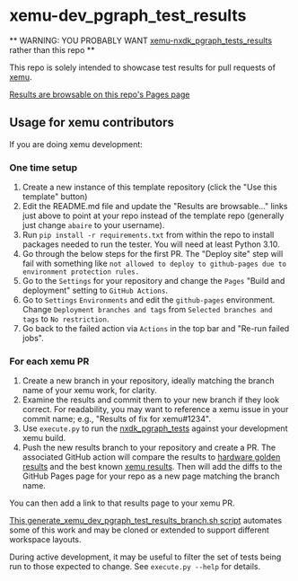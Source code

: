 xemu-dev_pgraph_test_results
===

** WARNING: YOU PROBABLY WANT [xemu-nxdk_pgraph_tests_results](https://github.com/abaire/xemu-nxdk_pgraph_tests_results) rather than this repo **

This repo is solely intended to showcase test results for pull requests of [xemu](http://xemu.app).

[Results are browsable on this repo's Pages page](https://abaire.github.io/xemu-dev_pgraph_test_results)

## Usage for xemu contributors

If you are doing xemu development:

### One time setup
1. Create a new instance of this template repository (click the "Use this template" button)
2. Edit the README.md file and update the "Results are browsable..." links just above to point at your repo instead of the template repo (generally just change `abaire` to your username).
3. Run `pip install -r requirements.txt` from within the repo to install packages needed to run the tester. You will need at least Python 3.10.
4. Go through the below steps for the first PR. The "Deploy site" step will fail with something like `not allowed to deploy to github-pages due to environment protection rules.`
5. Go to the `Settings` for your repository and change the `Pages` "Build and deployment" setting to `GitHub Actions`.
6. Go to `Settings` `Environments` and edit the `github-pages` environment. Change `Deployment branches and tags` from `Selected branches and tags` to `No restriction`.
7. Go back to the failed action via `Actions` in the top bar and "Re-run failed jobs".

### For each xemu PR
1. Create a new branch in your repository, ideally matching the branch name of your xemu work, for clarity.
3. Examine the results and commit them to your new branch if they look correct. For readability, you may want to reference a xemu issue in your commit name; e.g., "Results of fix for xemu#1234".
2. Use `execute.py` to run the [nxdk_pgraph_tests](https://github.com/abaire/nxdk_pgraph_tests) against your development xemu build.
4. Push the new results branch to your repository and create a PR. The associated GitHub action will compare the results to [hardware golden results](https://github.com/abaire/nxdk_pgraph_tests_golden_results) and the best known [xemu results](https://github.com/abaire/xemu-nxdk_pgraph_tests_results). Then will add the diffs to the GitHub Pages page for your repo as a new page matching the branch name.

You can then add a link to that results page to your xemu PR.

[This generate_xemu_dev_pgraph_test_results_branch.sh script](https://github.com/abaire/xemu-util-scripts/blob/5c676ac2f1cfd7cb9420cb815919f8875fda067c/generate_xemu_dev_pgraph_test_results_branch.sh) automates some of this work and may be cloned or extended to support different workspace layouts.

During active development, it may be useful to filter the set of tests being run to those expected to change. See `execute.py --help` for details.
